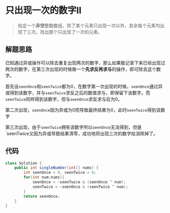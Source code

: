 # 只出现一次的数字Ⅱ

> 给定一个**非空**整数数组，除了某个元素只出现一次以外，其余每个元素均出现了三次。找出那个只出现了一次的元素。

## 解题思路

已知通过异或操作可以除去重复出现两次的数字，那么如果能记录下来已经出现过两次的数字，在第三次出现的时候做一个**先求反再求与**的操作，即可除去这个数字。

首先设`seenOnce`和`seenTwice`都为0，在数字第一次出现的时候，`seenOnce`通过异或得到该数字，并与`seenTwice`求反之后的数值求与，即保留下该数字。而`seenTwice`同样得到该数字，但与`seenOnce`求反求与后为0。

第二次出现，`seenOnce`因为异或为0而导致最终结果为0，此时`seenTwice`得到该数字

第三次出现，由于`seenTwice`拥有该数字所以`seenOnce`无法得到，但是`seenTwice又因为异或导致结果清零，成功地将出现三次的数字给消除掉了。

## 代码

```java
class Solution {
    public int singleNumber(int[] nums) {
        int seenOnce = 0, seenTwice = 0;
        for(int num:nums){
            seenOnce = ~seenTwice & (seenOnce ^ num);
            seenTwice = ~seenOnce & (seenTwice ^ num);
        }
        return seenOnce;
    }
}
```

